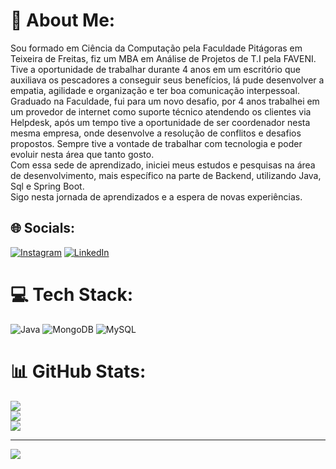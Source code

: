 # 💫 About Me:
Sou formado em Ciência da Computação pela Faculdade Pitágoras em Teixeira de Freitas, fiz um MBA em Análise de Projetos de T.I pela FAVENI. Tive a oportunidade de trabalhar durante 4 anos em um escritório que auxiliava os pescadores a conseguir seus benefícios, lá pude desenvolver a empatia, agilidade e organização e ter boa comunicação interpessoal. <br>Graduado na Faculdade, fui para um novo desafio, por 4 anos trabalhei em um provedor de internet como suporte técnico atendendo os clientes via Helpdesk, após um tempo tive a oportunidade de ser coordenador nesta mesma empresa, onde desenvolve a resolução de conflitos e desafios propostos. Sempre tive a vontade de trabalhar com tecnologia e poder evoluir nesta área que tanto gosto.<br>Com essa sede de aprendizado, iniciei meus estudos e pesquisas na área de desenvolvimento, mais específico na parte de Backend, utilizando Java, Sql e Spring Boot.<br>Sigo nesta jornada de aprendizados e a espera de novas experiências.


## 🌐 Socials:
[![Instagram](https://img.shields.io/badge/Instagram-%23E4405F.svg?logo=Instagram&logoColor=white)](https://instagram.com/alexandreom_) [![LinkedIn](https://img.shields.io/badge/LinkedIn-%230077B5.svg?logo=linkedin&logoColor=white)](https://linkedin.com/in/alexandrematoos) 

# 💻 Tech Stack:
![Java](https://img.shields.io/badge/java-%23ED8B00.svg?style=plastic&logo=java&logoColor=white) ![MongoDB](https://img.shields.io/badge/MongoDB-%234ea94b.svg?style=plastic&logo=mongodb&logoColor=white) ![MySQL](https://img.shields.io/badge/mysql-%2300f.svg?style=plastic&logo=mysql&logoColor=white)
# 📊 GitHub Stats:
![](https://github-readme-stats.vercel.app/api?username=alexandrematoos&theme=swift&hide_border=false&include_all_commits=false&count_private=false)<br/>
![](https://github-readme-streak-stats.herokuapp.com/?user=alexandrematoos&theme=swift&hide_border=false)<br/>
![](https://github-readme-stats.vercel.app/api/top-langs/?username=alexandrematoos&theme=swift&hide_border=false&include_all_commits=false&count_private=false&layout=compact)

---
[![](https://visitcount.itsvg.in/api?id=alexandrematoos&icon=0&color=0)](https://visitcount.itsvg.in)

<!-- Proudly created with GPRM ( https://gprm.itsvg.in ) -->

